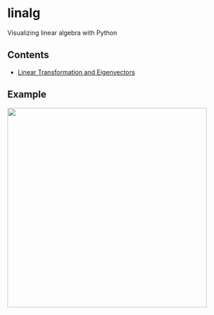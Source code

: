# linalg

Visualizing linear algebra with Python

## Contents
- [Linear Transformation and Eigenvectors](https://github.com/MinNq/linalg/tree/master/eigen)

## Example

<img src='https://i.imgur.com/IWvmQjF.gif' height='450'>
